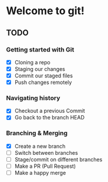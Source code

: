 # Welcome to git!

## TODO

### Getting started with Git

- [x] Cloning a repo
- [x] Staging our changes
- [x] Commit our staged files
- [x] Push changes remotely

### Navigating history

- [x] Checkout a previous Commit
- [x] Go back to the branch HEAD

### Branching & Merging

- [x] Create a new branch
- [ ] Switch between branches
- [ ] Stage/commit on different branches
- [ ] Make a PR (Pull Request)
- [ ] Make a happy merge
